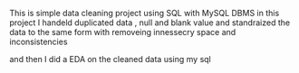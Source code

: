 This is simple data cleaning project using SQL with MySQL DBMS 
in this project I handeld duplicated data , null and blank value 
and standraized the data to the same form with removeing innessecry space and inconsistencies 

and then I did a EDA on the cleaned data using my sql 
